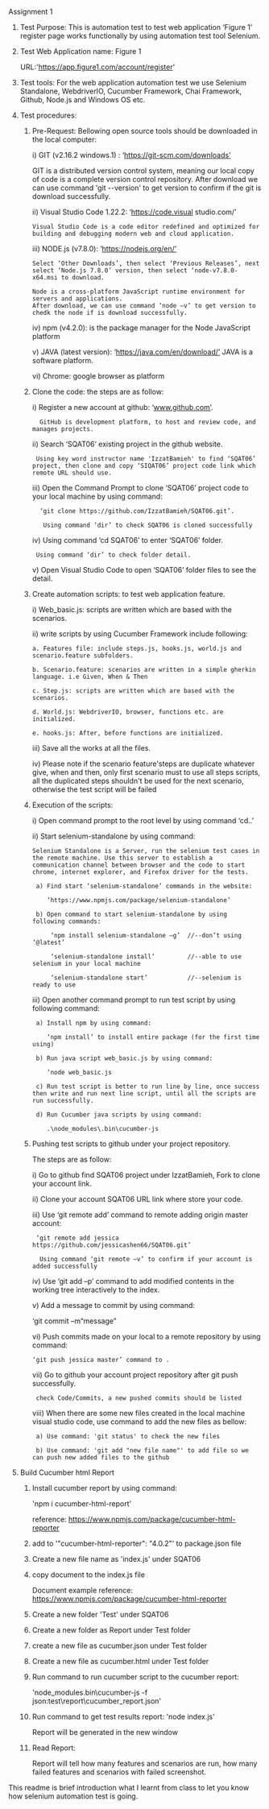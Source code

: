 Assignment 1

1.	Test Purpose: This is automation test to test web application ‘Figure 1’ register page
    works functionally by using automation test tool Selenium.

2.	Test Web Application name: Figure 1   

    URL:'https://app.figure1.com/account/register'

3.	Test tools:  For the web application automation test we use Selenium Standalone, WebdriverIO, Cucumber Framework, Chai Framework,         Github, Node.js and Windows OS etc.  

4.	Test procedures:

    1)  Pre-Request: Bellowing open source tools should be downloaded in the local computer:

        i) GIT (v2.16.2 windows.1) : ‘https://git-scm.com/downloads’ 

           GIT is a distributed version control system, meaning our local  copy of code is a complete version control repository.
           After download we can use command 'git --version' to get version to confirm if the git is  download successfully.

        ii) Visual Studio Code 1.22.2: ‘https://code.visual studio.com/’ 

            Visual Studio Code is a code editor redefined and optimized for building and debugging modern web and cloud application.

        iii) NODE.js (v7.8.0): ‘https://nodejs.org/en/’ 

            Select ‘Other Downloads’, then select ‘Previous Releases’, next select ‘Node.js 7.8.0’ version, then select ‘node-v7.8.0-x64.msi to download. 

            Node is a cross-platform JavaScript runtime environment for servers and applications. 
            After download, we can use command ‘node –v’ to get version to chedk the node if is download successfully.

        iv) npm (v4.2.0): is the package manager for the Node JavaScript platform

        v) JAVA (latest version): ‘https://java.com/en/download/’ 
           JAVA is a software platform.

        vi) Chrome: google browser as platform

    2) Clone the code: the steps are as follow:

        i)  Register a new account at github: ‘www.github.com’.

             GitHub is development platform, to host and review code, and manages projects.

        ii) Search ‘SQAT06’ existing project in the github website.

            Using key word instructor name 'IzzatBamieh' to find ‘SQAT06’ project, then clone and copy ‘SIQAT06’ project code link which remote URL should use.

        iii) Open the Command Prompt to clone ‘SQAT06’ project code to your local machine by using command: 

             ‘git clone https://github.com/IzzatBamieh/SQAT06.git’. 

              Using command ‘dir’ to check SQAT06 is cloned successfully

        iv) Using command ‘cd SQAT06’ to enter ‘SQAT06’ folder.

            Using command ‘dir’ to check folder detail.

        v) Open Visual Studio Code to open ‘SQAT06’ folder files to see the     detail.

    3)  Create automation scripts: to test web application feature. 

        i) Web_basic.js: scripts are written which are based with the scenarios.

        ii) write scripts by using Cucumber Framework include following:

            a. Features file: include steps.js, hooks.js, world.js and scenario.feature subfolders.

            b. Scenario.feature: scenarios are written in a simple gherkin language. i.e Given, When & Then

            c. Step.js: scripts are written which are based with the scenarios.

            d. World.js: WebdriverIO, browser, functions etc. are initialized.

            e. hooks.js: After, before functions are initialized.

        iii) Save all the works at all the files.

        iv) Please note if the scenario feature'steps are duplicate whatever give, when and then, only first scenario must to use all steps scripts, all the duplicated steps shouldn't be used for the next scenario, otherwise the test script will be failed
        
    4) Execution of the scripts:

       i) Open command prompt to the root level by using command ‘cd..’

       ii) Start selenium-standalone by using command:

           Selenium Standalone is a Server, run the selenium test cases in the remote machine. Use this server to establish a communication channel between browser and the code to start chrome, internet explorer, and Firefox driver for the tests. 

            a) Find start ‘selenium-standalone’ commands in the website:  

               ‘https://www.npmjs.com/package/selenium-standalone’ 

            b) Open command to start selenium-standalone by using following commands: 

                ‘npm install selenium-standalone –g’  //--don’t using ‘@latest’ 

                ‘selenium-standalone install’         //--able to use selenium in your local machine 

                ‘selenium-standalone start’           //--selenium is ready to use

       iii) Open another command prompt to run test script by using following command:  

            a) Install npm by using command: 

               ‘npm install’ to install entire package (for the first time using)

            b) Run java script web_basic.js by using command: 

               ‘node web_basic.js 

            c) Run test script is better to run line by line, once success then write and run next line script, until all the scripts are run successfully.

            d) Run Cucumber java scripts by using command:

               .\node_modules\.bin\cucumber-js

    5) Pushing test scripts to github under your project repository.

       The steps are as follow: 

       i) Go to github find SQAT06 project under IzzatBamieh, Fork to clone your account link.

       ii) Clone your account SQAT06 URL link where store your code.

       iii)	Use ‘git remote add’ command to remote adding origin master account: 

            ‘git remote add jessica https://github.com/jessicashen66/SQAT06.git’ 

             Using command ‘git remote –v’ to confirm if your account is added successfully

       iv) Use ‘git add –p’ command to add modified contents in the working tree interactively to the index.

       v) Add a message to commit by using command:

          ‘git commit –m“message” 

       vi)	Push commits made on your local to a remote repository by using command:

           ‘git push jessica master’ command to .

       vii)	Go to github your account project repository after git push successfully.

            check Code/Commits, a new pushed commits should be listed 

       viii) When there are some new files created in the local machine visual studio code, use command to add the new files as bellow:

            a) Use command: 'git status' to check the new files

            b) Use command: 'git add "new file name"' to add file so we can push new added files to the github

6. Build Cucumber html Report

    1) Install cucumber report by using command: 

        'npm i cucumber-html-report'

        reference: https://www.npmjs.com/package/cucumber-html-reporter

    2) add to '"cucumber-html-reporter": "4.0.2"' to package.json file

    3) Create a new file name as 'index.js' under SQAT06

    4) copy document to the index.js file

       Document example reference: https://www.npmjs.com/package/cucumber-html-reporter

    5) Create a new folder 'Test' under SQAT06

    6) Create a new folder as Report under Test folder

    7) create a new file as cucumber.json under Test folder

    8) Create a new file as cucumber.html under Test folder

    9) Run command to run cucumber script to the cucumber report:

       'node_modules\.bin\cucumber-js -f json:test\report\cucumber_report.json'

    10) Run command to get test results report: 'node index.js'

        Report will be generated in the new window

    11) Read Report: 
    
        Report will tell how many features and scenarios are run, how many failed features and scenarios  with failed screenshot.

This readme is brief introduction what I learnt from class to let you know how selenium automation test is going.
